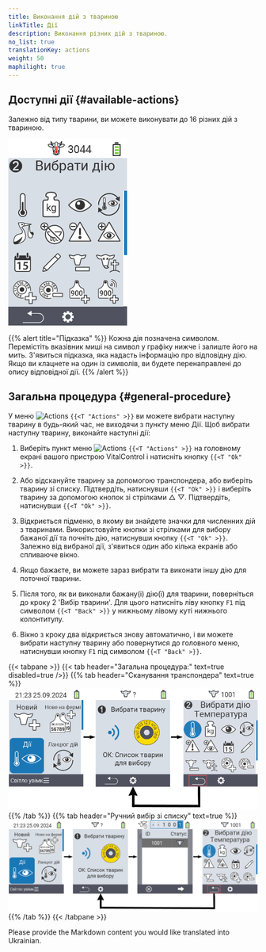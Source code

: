 ```yaml
---
title: Виконання дій з твариною
linkTitle: Дії
description: Виконання різних дій з твариною.
no_list: true
translationKey: actions
weight: 50
maphilight: true
---
```

## Доступні дії {#available-actions}

Залежно від типу тварини, ви можете виконувати до 16 різних дій з твариною.


<img src="images/menu2.png" alt="VitalControl Actions" title="Дії" usemap="#workmap" class="maphilight" />

<map name="workmap">
  <area shape="rect" coords="3,100,60,165" alt="Температура" title="Вимірювання температури у ваших тварин&#10;Клік мишкою: відкрити документацію" href="/uk/docs/actions/measure-temperature/">
  <area shape="rect" coords="60,100,118,165" alt="Зважування" title="Запис ваги ваших тварин&#10;Клік мишкою: відкрити документацію" href="/uk/docs/actions/record-weight/">
  <area shape="rect" coords="118,100,174,165" alt="Оцінка" title="Оцінка ваших тварин&#10;Клік мишкою: відкрити документацію" href="/uk/docs/actions/rating/">
  <area shape="rect" coords="174,100,230,165" alt="Ланцюг дій" title="Застосування та налаштування ланцюга дій&#10;Клік мишкою: відкрити документацію" href="/uk/docs/chain-of-actions/">
   <area shape="rect" coords="3,165,60,225" alt="Отелення" title="Реєстрація отелення&#10;Клік мишкою: відкрити документацію" href="/uk/docs/actions/calving/">
   <area shape="rect" coords="60,165,120,225" alt="Запуск" title="Запуск корови або додавання її до списку свіжих корів&#10;Клік мишкою: відкрити документацію" href="/uk/docs/actions/dry-off/">
   <area shape="rect" coords="120,165,175,225" alt="Тривога" title="Додавання та видалення тварин зі списку тривоги&#10;Клік мишкою: відкрити документацію" href="/uk/docs/actions/alarm/">
   <area shape="rect" coords="175,165,230,225" alt="Під наглядом" title="Додавання тварин до списку під наглядом або їх видалення&#10;Клік мишкою: відкрити документацію" href="/uk/docs/actions/on-watch/">
   <area shape="rect" coords="3,225,60,280" alt="Історія тварини" title="Перегляд історії тварини&#10;Клік мишкою: відкрити документацію" href="/uk/docs/actions/animal-history/">
   <area shape="rect" coords="60,225,120,280" alt="Редагувати" title="Редагування даних вибраної тварини&#10;Клік мишкою: відкрити документацію" href="/uk/docs/actions/edit/">
   <area shape="rect" coords="120,225,175,280" alt="Видалити реєстрацію" title="Видалення реєстрації тварини&#10;Клік мишкою: відкрити документацію" href="/uk/docs/actions/unregister/">
   <area shape="rect" coords="175,225,230,280" alt="Втрати тварин" title="Реєстрація втрати тварини&#10;Клік мишкою: відкрити документацію" href="/uk/docs/actions/animal-loss/">
   <area shape="rect" coords="3,280,60,337" alt="Прив'язати транспондер" title="Призначення транспондера тварині&#10;Клік мишкою: відкрити документацію" href="/uk/docs/actions/link-transponder/">
   <area shape="rect" coords="55,280,120,337" alt="Відв'язати транспондер" title="Видалення прив'язки транспондера до тварини&#10;Клік мишкою: відкрити документацію" href="/uk/docs/actions/unlink-transponder/">
   <area shape="rect" coords="120,280,175,337" alt="Прив'язати ідентифікатор тварини вручну" title="Призначення національного ідентифікатора тварині, яка не має національного ідентифікатора&#10;Клік мишкою: відкрити документацію" href="/uk/docs/actions/link-animal-id/#link-animal-id">
   <area shape="rect" coords="175,280,230,337" alt="Прив'язати ідентифікатор тварини зі скануванням" title="Призначення національного ідентифікатора тварині, яка не має національного ідентифікатора&#10;Клік мишкою: відкрити документацію" href="/uk/docs/actions/link-animal-id/#link-animal-id-with-electronic-ear-tag-scan">


   <area shape="rect" coords="100,340,140,375" alt="Settings" title="Виклик налаштувань&#10;Клацніть мишею: до документації" href="/uk/docs/actions/setting/">
</map>

{{% alert title="Підказка" %}}
Кожна дія позначена символом. Перемістіть вказівник миші на символ у графіку нижче і залиште його на мить. З'явиться підказка, яка надасть інформацію про відповідну дію. Якщо ви клацнете на один із символів, ви будете перенаправлені до опису відповідної дії.
{{% /alert %}}

## Загальна процедура {#general-procedure}

У меню  <img src="/icons/actions.svg" width="40" align="bottom" alt="Actions" /> `{{<T "Actions" >}}` ви можете вибрати наступну тварину в будь-який час, не виходячи з пункту меню Дії. Щоб вибрати наступну тварину, виконайте наступні дії:

1. Виберіть пункт меню  <img src="/icons/actions.svg" width="40" align="bottom" alt="Actions" /> `{{<T "Actions" >}}` на головному екрані вашого пристрою VitalControl і натисніть кнопку `{{<T "Ok" >}}`.

2. Або відскануйте тварину за допомогою транспондера, або виберіть тварину зі списку. Підтвердіть, натиснувши `{{<T "Ok" >}}` і виберіть тварину за допомогою кнопок зі стрілками △ ▽. Підтвердіть, натиснувши `{{<T "Ok" >}}`.

3. Відкриється підменю, в якому ви знайдете значки для численних дій з тваринами. Використовуйте кнопки зі стрілками для вибору бажаної дії та почніть дію, натиснувши кнопку `{{<T "Ok" >}}`. Залежно від вибраної дії, з'явиться один або кілька екранів або спливаюче вікно.

4. Якщо бажаєте, ви можете зараз вибрати та виконати іншу дію для поточної тварини.

5. Після того, як ви виконали бажану(і) дію(ї) для тварини, поверніться до кроку 2 'Вибір тварини'. Для цього натисніть ліву кнопку `F1` під символом `{{<T "Back" >}}` у нижньому лівому куті нижнього колонтитулу.

6. Вікно з кроку два відкриється знову автоматично, і ви можете вибрати наступну тварину або повернутися до головного меню, натиснувши кнопку `F1` під символом `{{<T "Back" >}}`.

{{< tabpane >}}
{{< tab header="Загальна процедура:" text=true disabled=true />}}
{{% tab header="Сканування транспондера" text=true %}}
![VitalControl: Меню Дії Загальна процедура](images/next-animal-scan.png "Виконання дій з тваринами, вибір через сканування")
{{% /tab %}}
{{% tab header="Ручний вибір зі списку" text=true %}}
![VitalControl: Меню Дії Загальна процедура](images/next-animal-manual-select.png "Виконання дій з тваринами, ручний вибір")
{{% /tab %}}
{{< /tabpane >}}

Please provide the Markdown content you would like translated into Ukrainian.

